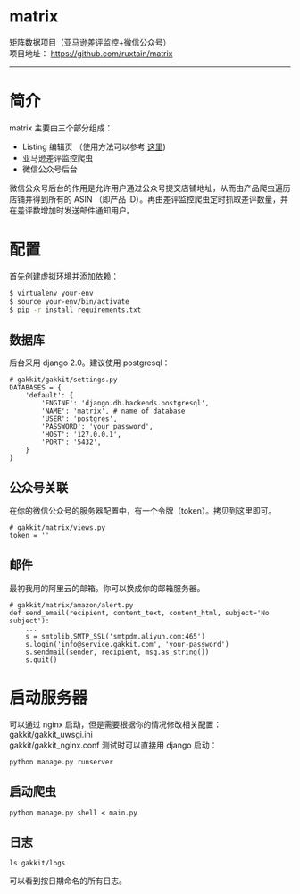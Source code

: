 matrix
===
矩阵数据项目（亚马逊差评监控\+微信公众号）<br/>
项目地址：
https://github.com/ruxtain/matrix

---

简介
===
matrix 主要由三个部分组成：
+ Listing 编辑页 （使用方法可以参考 [这里](https://www.douban.com/group/topic/108880198/))
+ 亚马逊差评监控爬虫
+ 微信公众号后台

微信公众号后台的作用是允许用户通过公众号提交店铺地址，从而由产品爬虫遍历店铺并得到所有的 ASIN （即产品 ID）。再由差评监控爬虫定时抓取差评数量，并在差评数增加时发送邮件通知用户。

配置
===
首先创建虚拟环境并添加依赖：
```bash
$ virtualenv your-env
$ source your-env/bin/activate
$ pip -r install requirements.txt
```
## 数据库
后台采用 django 2.0。建议使用 postgresql：
```
# gakkit/gakkit/settings.py
DATABASES = {
    'default': {
        'ENGINE': 'django.db.backends.postgresql',
        'NAME': 'matrix', # name of database
        'USER': 'postgres',
        'PASSWORD': 'your_password',
        'HOST': '127.0.0.1',
        'PORT': '5432',
    }
}
```
公众号关联
---
在你的微信公众号的服务器配置中，有一个令牌（token）。拷贝到这里即可。
```
# gakkit/matrix/views.py
token = ''
```
邮件
---
最初我用的阿里云的邮箱。你可以换成你的邮箱服务器。
```
# gakkit/matrix/amazon/alert.py
def send_email(recipient, content_text, content_html, subject='No subject'):
    ...
    s = smtplib.SMTP_SSL('smtpdm.aliyun.com:465')
    s.login('info@service.gakkit.com', 'your-password')
    s.sendmail(sender, recipient, msg.as_string())
    s.quit()
```

启动服务器
===

可以通过 nginx 启动，但是需要根据你的情况修改相关配置：
gakkit/gakkit_uwsgi.ini<br/>
gakkit/gakkit_nginx.conf
测试时可以直接用 django 启动：
```
python manage.py runserver
```
启动爬虫
---
```
python manage.py shell < main.py
```
日志
---
```
ls gakkit/logs
```
可以看到按日期命名的所有日志。


